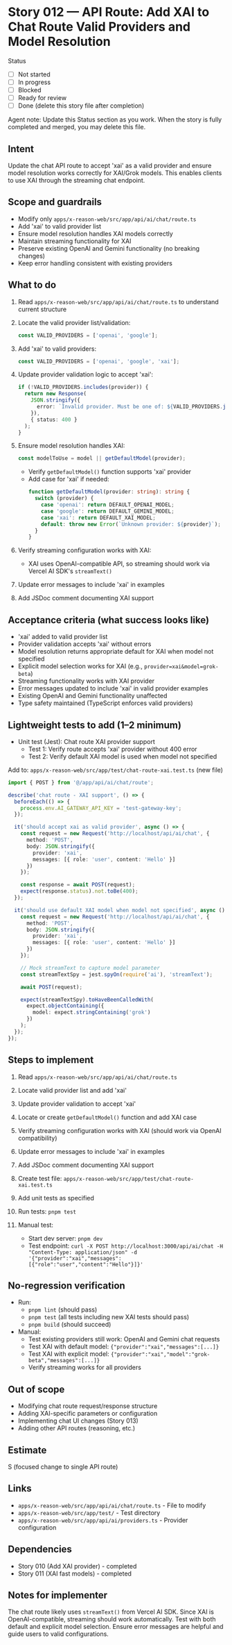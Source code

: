 # Story 012 — API Route: Add XAI to Chat Route Valid Providers and Model Resolution

Status
- [ ] Not started
- [ ] In progress
- [ ] Blocked
- [ ] Ready for review
- [ ] Done (delete this story file after completion)

Agent note: Update this Status section as you work. When the story is fully completed and merged, you may delete this file.

## Intent

Update the chat API route to accept 'xai' as a valid provider and ensure model resolution works correctly for XAI/Grok models. This enables clients to use XAI through the streaming chat endpoint.

## Scope and guardrails

- Modify only `apps/x-reason-web/src/app/api/ai/chat/route.ts`
- Add 'xai' to valid provider list
- Ensure model resolution handles XAI models correctly
- Maintain streaming functionality for XAI
- Preserve existing OpenAI and Gemini functionality (no breaking changes)
- Keep error handling consistent with existing providers

## What to do

1. Read `apps/x-reason-web/src/app/api/ai/chat/route.ts` to understand current structure

2. Locate the valid provider list/validation:
   ```typescript
   const VALID_PROVIDERS = ['openai', 'google'];
   ```

3. Add 'xai' to valid providers:
   ```typescript
   const VALID_PROVIDERS = ['openai', 'google', 'xai'];
   ```

4. Update provider validation logic to accept 'xai':
   ```typescript
   if (!VALID_PROVIDERS.includes(provider)) {
     return new Response(
       JSON.stringify({
         error: `Invalid provider. Must be one of: ${VALID_PROVIDERS.join(', ')}`
       }),
       { status: 400 }
     );
   }
   ```

5. Ensure model resolution handles XAI:
   ```typescript
   const modelToUse = model || getDefaultModel(provider);
   ```
   - Verify `getDefaultModel()` function supports 'xai' provider
   - Add case for 'xai' if needed:
     ```typescript
     function getDefaultModel(provider: string): string {
       switch (provider) {
         case 'openai': return DEFAULT_OPENAI_MODEL;
         case 'google': return DEFAULT_GEMINI_MODEL;
         case 'xai': return DEFAULT_XAI_MODEL;
         default: throw new Error(`Unknown provider: ${provider}`);
       }
     }
     ```

6. Verify streaming configuration works with XAI:
   - XAI uses OpenAI-compatible API, so streaming should work via Vercel AI SDK's `streamText()`

7. Update error messages to include 'xai' in examples

8. Add JSDoc comment documenting XAI support

## Acceptance criteria (what success looks like)

- 'xai' added to valid provider list
- Provider validation accepts 'xai' without errors
- Model resolution returns appropriate default for XAI when model not specified
- Explicit model selection works for XAI (e.g., `provider=xai&model=grok-beta`)
- Streaming functionality works with XAI provider
- Error messages updated to include 'xai' in valid provider examples
- Existing OpenAI and Gemini functionality unaffected
- Type safety maintained (TypeScript enforces valid providers)

## Lightweight tests to add (1–2 minimum)

- Unit test (Jest): Chat route XAI provider support
  - Test 1: Verify route accepts 'xai' provider without 400 error
  - Test 2: Verify default XAI model is used when model not specified

Add to: `apps/x-reason-web/src/app/test/chat-route-xai.test.ts` (new file)

```typescript
import { POST } from '@/app/api/ai/chat/route';

describe('chat route - XAI support', () => {
  beforeEach(() => {
    process.env.AI_GATEWAY_API_KEY = 'test-gateway-key';
  });

  it('should accept xai as valid provider', async () => {
    const request = new Request('http://localhost/api/ai/chat', {
      method: 'POST',
      body: JSON.stringify({
        provider: 'xai',
        messages: [{ role: 'user', content: 'Hello' }]
      })
    });

    const response = await POST(request);
    expect(response.status).not.toBe(400);
  });

  it('should use default XAI model when model not specified', async () => {
    const request = new Request('http://localhost/api/ai/chat', {
      method: 'POST',
      body: JSON.stringify({
        provider: 'xai',
        messages: [{ role: 'user', content: 'Hello' }]
      })
    });

    // Mock streamText to capture model parameter
    const streamTextSpy = jest.spyOn(require('ai'), 'streamText');

    await POST(request);

    expect(streamTextSpy).toHaveBeenCalledWith(
      expect.objectContaining({
        model: expect.stringContaining('grok')
      })
    );
  });
});
```

## Steps to implement

1) Read `apps/x-reason-web/src/app/api/ai/chat/route.ts`

2) Locate valid provider list and add 'xai'

3) Update provider validation to accept 'xai'

4) Locate or create `getDefaultModel()` function and add XAI case

5) Verify streaming configuration works with XAI (should work via OpenAI compatibility)

6) Update error messages to include 'xai' in examples

7) Add JSDoc comment documenting XAI support

8) Create test file: `apps/x-reason-web/src/app/test/chat-route-xai.test.ts`

9) Add unit tests as specified

10) Run tests: `pnpm test`

11) Manual test:
    - Start dev server: `pnpm dev`
    - Test endpoint: `curl -X POST http://localhost:3000/api/ai/chat -H "Content-Type: application/json" -d '{"provider":"xai","messages":[{"role":"user","content":"Hello"}]}'`

## No-regression verification

- Run:
  - `pnpm lint` (should pass)
  - `pnpm test` (all tests including new XAI tests should pass)
  - `pnpm build` (should succeed)
- Manual:
  - Test existing providers still work: OpenAI and Gemini chat requests
  - Test XAI with default model: `{"provider":"xai","messages":[...]}`
  - Test XAI with explicit model: `{"provider":"xai","model":"grok-beta","messages":[...]}`
  - Verify streaming works for all providers

## Out of scope

- Modifying chat route request/response structure
- Adding XAI-specific parameters or configuration
- Implementing chat UI changes (Story 013)
- Adding other API routes (reasoning, etc.)

## Estimate

S (focused change to single API route)

## Links

- `apps/x-reason-web/src/app/api/ai/chat/route.ts` - File to modify
- `apps/x-reason-web/src/app/test/` - Test directory
- `apps/x-reason-web/src/app/api/ai/providers.ts` - Provider configuration

## Dependencies

- Story 010 (Add XAI provider) - completed
- Story 011 (XAI fast models) - completed

## Notes for implementer

The chat route likely uses `streamText()` from Vercel AI SDK. Since XAI is OpenAI-compatible, streaming should work automatically. Test with both default and explicit model selection. Ensure error messages are helpful and guide users to valid configurations.